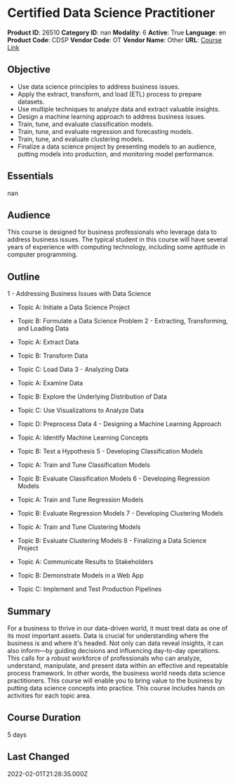 # Certified Data Science Practitioner

**Product ID**: 26510
**Category ID**: nan
**Modality**: 6
**Active**: True
**Language**: en
**Product Code**: CDSP
**Vendor Code**: OT
**Vendor Name**: Other
**URL**: [Course Link](https://www.fastlaneus.com/course/ot-cdsp)

## Objective
- Use data science principles to address business issues.
- Apply the extract, transform, and load (ETL) process to prepare datasets.
- Use multiple techniques to analyze data and extract valuable insights.
- Design a machine learning approach to address business issues.
- Train, tune, and evaluate classification models.
- Train, tune, and evaluate regression and forecasting models.
- Train, tune, and evaluate clustering models.
- Finalize a data science project by presenting models to an audience, putting models into production, and monitoring model performance.

## Essentials
nan

## Audience
This course is designed for business professionals who leverage data to address business issues. The typical student in this course will have several years of experience with computing technology, including some aptitude in computer programming.

## Outline
1 - Addressing Business Issues with Data Science


- Topic A: Initiate a Data Science Project
- Topic B: Formulate a Data Science Problem
2 - Extracting, Transforming, and Loading Data


- Topic A: Extract Data
- Topic B: Transform Data
- Topic C: Load Data
3 - Analyzing Data


- Topic A: Examine Data
- Topic B: Explore the Underlying Distribution of Data
- Topic C: Use Visualizations to Analyze Data
- Topic D: Preprocess Data
4 - Designing a Machine Learning Approach


- Topic A: Identify Machine Learning Concepts
- Topic B: Test a Hypothesis
5 - Developing Classification Models


- Topic A: Train and Tune Classification Models
- Topic B: Evaluate Classification Models
6 - Developing Regression Models


- Topic A: Train and Tune Regression Models
- Topic B: Evaluate Regression Models
7 - Developing Clustering Models


- Topic A: Train and Tune Clustering Models
- Topic B: Evaluate Clustering Models
8 - Finalizing a Data Science Project


- Topic A: Communicate Results to Stakeholders
- Topic B: Demonstrate Models in a Web App
- Topic C: Implement and Test Production Pipelines

## Summary
For a business to thrive in our data-driven world, it must treat data as one of its most important assets. Data is crucial for understanding where the business is and where it's headed. Not only can data reveal insights, it can also inform—by guiding decisions and influencing day-to-day operations. This calls for a robust workforce of professionals who can analyze, understand, manipulate, and present data within an effective and repeatable process framework. In other words, the business world needs data science practitioners. This course will enable you to bring value to the business by putting data science concepts into practice. This course includes hands on activities for each topic area.

## Course Duration
5 days

## Last Changed
2022-02-01T21:28:35.000Z

